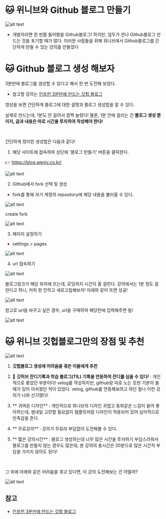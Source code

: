 # 🐱 위니브와 Github 블로그 만들기
![alt text](img/위니브블로그1.png)
- 개발자라면 한 번쯤 들어봤을 Github블로그! 하지만, 엄두가 안나 Github블로그 만드는 것을 포기할 때가 많다. 이러한 사람들을 위해 위니브에서 Github블로그를 간단하게 만들 수 있는 강의를 만들었다





# 🐱 Github 블로그 생성 해보자

3분만에 블로그를 생성할 수 있다고 해서 한 번 도전해 보았다. 

- 참고할 강의는 [인프런 3분만에 만드는 깃헙 블로그](https://www.inflearn.com/course/3%EB%B6%84%EB%A7%8C%EC%97%90-%EB%A7%8C%EB%93%9C%EB%8A%94-%EA%B9%83%ED%97%99%EB%B8%94%EB%A1%9C%EA%B7%B8#)

 영상을 보면 간단하게 블로그에 대한 설명과 블로그 생성법을 알 수 있다.

실제로 만드는데, 1분도 안 걸려서 깜짝 놀랐다! 물론, 1분 안에 걸리는 건 **블로그 생성 뿐이지, 글과 내용은 따로 시간을 투자하여 작성해야 한다!**

</br>

간단하게 정리한 생성법은 다음과 같다!

1. 해당 사이트에 접속하여 상단에 '블로그 만들기' 버튼을 클릭한다.

👉 https://blog.weniv.co.kr/

![alt text](img/위니브블로그1.png)

2. Github에서 fork 선택 및 생성
- fork를 통해 자기 계정의 repository에 해당 내용을 불러올 수 있다. 

![alt text](img/위니브블로그2.png)

create fork

![alt text](img/위니브블로그3.png)

3. 페이지 설정하기 
- settings > pages

![alt text](img/위니브블로그4.png)

4. url 접속하기

![alt text](img/위니브블로그5.png)

블로그링크가 해당 위치에 뜨는데, 로딩까지 시간이 좀 걸린다. 강의에서는 1분 정도 걸린다고 하니, 커피 한 잔하고 새로고침해보자! 아래와 같이 뜨면 성공!

![alt text](img/위니브블로그8.png)

참고로 url을 바꾸고 싶은 경우, url을 구매하여 해당란에 입력해주면 됨!

![alt text](img/위니브블로그9.png)

# 🐱 위니브 깃헙블로그만의 장점 및 추천

![alt text](img/위니브블로그6.png)

1. **깃헙블로그 생성에 어려움을 겪은 이들에게 추천**

2. 🌱 **깃허브 잔디기록과 학습 블로그(TIL) 기록을 연동하여 잔디를 심을 수 있다!**
: 개인적으로 좋았던 부분이다! velog를 작성하지만, github랑 따로 노는 듯한 기분이 들 때가 있어 아쉬웠던 적이 있었다. velog, github를 연동해보려고 하던 찰나 이런 강의가 나와 신기했다!

3. ** 귀여운 디자인**
: 개인적으로 위니브의 디자인 귀엽고 동화같은 느낌이 들어 좋아하는데, 썸네일 고민할 필요없이 템플릿처럼 디자인이 적용되어 있어 심미적으로 만족감을 준다.

4. ** 무료강의**
: 강의가 무료라 부담없이 도전해볼 수 있다. 

5. ** 짧은 강의시간**
: 블로그 생성하는데 너무 많은 시간을 투자하기 부담스러워서 블로그를 만들지 않는 경우도 많은데, 본 강의의 총시간은 20분으로 많은 시간적 부담을 가지지 않아도 된다!

</br>

그 외에 아래와 같은 어려움을 겪고 있다면, 이 강의 도전해보는 건 어떨까?  

![alt text](img/위니브블로그7.png)

참고
--
- [인프런 3분만에 만드는 깃헙 블로그](https://www.inflearn.com/course/3%EB%B6%84%EB%A7%8C%EC%97%90-%EB%A7%8C%EB%93%9C%EB%8A%94-%EA%B9%83%ED%97%99%EB%B8%94%EB%A1%9C%EA%B7%B8#)
